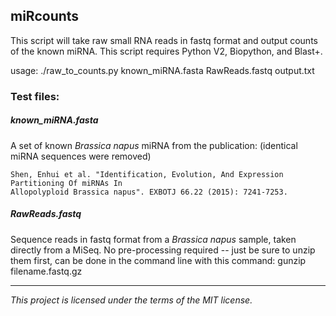 ## miRcounts

This script will take raw small RNA reads in fastq format and output counts of
the known miRNA. 
This script requires Python V2, Biopython, and Blast+.
 
usage: ./raw_to_counts.py known_miRNA.fasta RawReads.fastq output.txt 

### Test files:
##### known_miRNA.fasta
A set of known *Brassica napus* miRNA from the publication: (identical miRNA sequences were removed)

    Shen, Enhui et al. "Identification, Evolution, And Expression Partitioning Of miRNAs In 
    Allopolyploid Brassica napus". EXBOTJ 66.22 (2015): 7241-7253.

##### RawReads.fastq
Sequence reads in fastq format from a *Brassica napus* sample, taken directly from a MiSeq. No pre-processing required -- just be sure to unzip them first, can be done in the command line with this command:
    gunzip filename.fastq.gz




_________
_This project is licensed under the terms of the MIT license._
